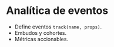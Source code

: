 # Analítica de eventos

- Define eventos `track(name, props)`.
- Embudos y cohortes.
- Métricas accionables.
